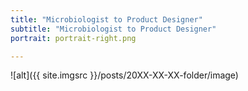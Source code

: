```yaml
---
title: "Microbiologist to Product Designer"
subtitle: "Microbiologist to Product Designer"
portrait: portrait-right.png

---
```


![alt]({{ site.imgsrc }}/posts/20XX-XX-XX-folder/image)